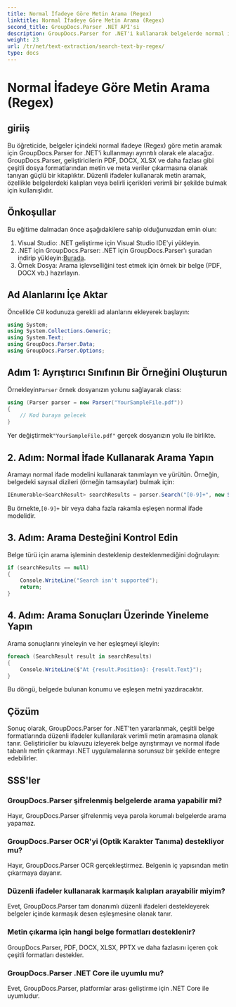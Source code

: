 ```yaml
---
title: Normal İfadeye Göre Metin Arama (Regex)
linktitle: Normal İfadeye Göre Metin Arama (Regex)
second_title: GroupDocs.Parser .NET API'si
description: GroupDocs.Parser for .NET'i kullanarak belgelerde normal ifadeleri kullanarak nasıl metin arayacağınızı öğrenin. Belirli içerikleri zahmetsizce çıkarın.
weight: 23
url: /tr/net/text-extraction/search-text-by-regex/
type: docs
---
```

# Normal İfadeye Göre Metin Arama (Regex)

## giriiş
Bu öğreticide, belgeler içindeki normal ifadeye (Regex) göre metin aramak için GroupDocs.Parser for .NET'i kullanmayı ayrıntılı olarak ele alacağız. GroupDocs.Parser, geliştiricilerin PDF, DOCX, XLSX ve daha fazlası gibi çeşitli dosya formatlarından metin ve meta veriler çıkarmasına olanak tanıyan güçlü bir kitaplıktır. Düzenli ifadeler kullanarak metin aramak, özellikle belgelerdeki kalıpları veya belirli içerikleri verimli bir şekilde bulmak için kullanışlıdır.
## Önkoşullar
Bu eğitime dalmadan önce aşağıdakilere sahip olduğunuzdan emin olun:
1. Visual Studio: .NET geliştirme için Visual Studio IDE'yi yükleyin.
2.  .NET için GroupDocs.Parser: .NET için GroupDocs.Parser'ı şuradan indirip yükleyin:[Burada](https://releases.groupdocs.com/parser/net/).
3. Örnek Dosya: Arama işlevselliğini test etmek için örnek bir belge (PDF, DOCX vb.) hazırlayın.

## Ad Alanlarını İçe Aktar
Öncelikle C# kodunuza gerekli ad alanlarını ekleyerek başlayın:
```csharp
using System;
using System.Collections.Generic;
using System.Text;
using GroupDocs.Parser.Data;
using GroupDocs.Parser.Options;
```
## Adım 1: Ayrıştırıcı Sınıfının Bir Örneğini Oluşturun
 Örnekleyin`Parser` örnek dosyanızın yolunu sağlayarak class:
```csharp
using (Parser parser = new Parser("YourSampleFile.pdf"))
{
    // Kod buraya gelecek
}
```
 Yer değiştirmek`"YourSampleFile.pdf"` gerçek dosyanızın yolu ile birlikte.
## 2. Adım: Normal İfade Kullanarak Arama Yapın
Aramayı normal ifade modelini kullanarak tanımlayın ve yürütün. Örneğin, belgedeki sayısal dizileri (örneğin tamsayılar) bulmak için:
```csharp
IEnumerable<SearchResult> searchResults = parser.Search("[0-9]+", new SearchOptions(true, false, true));
```
 Bu örnekte,`[0-9]+` bir veya daha fazla rakamla eşleşen normal ifade modelidir.
## 3. Adım: Arama Desteğini Kontrol Edin
Belge türü için arama işleminin desteklenip desteklenmediğini doğrulayın:
```csharp
if (searchResults == null)
{
    Console.WriteLine("Search isn't supported");
    return;
}
```
## 4. Adım: Arama Sonuçları Üzerinde Yineleme Yapın
Arama sonuçlarını yineleyin ve her eşleşmeyi işleyin:
```csharp
foreach (SearchResult result in searchResults)
{
    Console.WriteLine($"At {result.Position}: {result.Text}");
}
```
Bu döngü, belgede bulunan konumu ve eşleşen metni yazdıracaktır.

## Çözüm
Sonuç olarak, GroupDocs.Parser for .NET'ten yararlanmak, çeşitli belge formatlarında düzenli ifadeler kullanılarak verimli metin aramasına olanak tanır. Geliştiriciler bu kılavuzu izleyerek belge ayrıştırmayı ve normal ifade tabanlı metin çıkarmayı .NET uygulamalarına sorunsuz bir şekilde entegre edebilirler.

## SSS'ler
### GroupDocs.Parser şifrelenmiş belgelerde arama yapabilir mi?
Hayır, GroupDocs.Parser şifrelenmiş veya parola korumalı belgelerde arama yapamaz.
### GroupDocs.Parser OCR'yi (Optik Karakter Tanıma) destekliyor mu?
Hayır, GroupDocs.Parser OCR gerçekleştirmez. Belgenin iç yapısından metin çıkarmaya dayanır.
### Düzenli ifadeler kullanarak karmaşık kalıpları arayabilir miyim?
Evet, GroupDocs.Parser tam donanımlı düzenli ifadeleri destekleyerek belgeler içinde karmaşık desen eşleşmesine olanak tanır.
### Metin çıkarma için hangi belge formatları desteklenir?
GroupDocs.Parser, PDF, DOCX, XLSX, PPTX ve daha fazlasını içeren çok çeşitli formatları destekler.
### GroupDocs.Parser .NET Core ile uyumlu mu?
Evet, GroupDocs.Parser, platformlar arası geliştirme için .NET Core ile uyumludur.